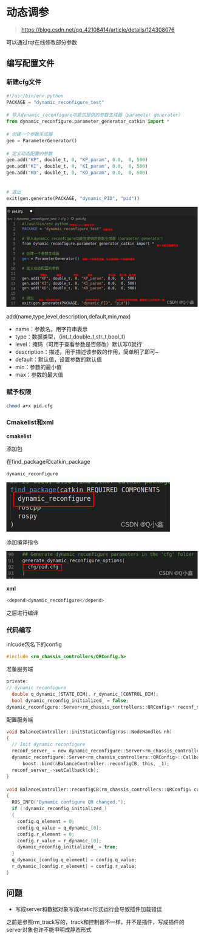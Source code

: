 # 动态调参

> https://blog.csdn.net/qq_42108414/article/details/124308076

可以通过rqt在线修改部分参数



## 编写配置文件

### 新建cfg文件

```python
#!/usr/bin/env python
PACKAGE = "dynamic_reconfigure_test"

# 导入dynamic_reconfigure功能包提供的参数生成器（parameter generator）
from dynamic_reconfigure.parameter_generator_catkin import *

# 创建一个参数生成器
gen = ParameterGenerator()

# 定义动态配置的参数
gen.add("KP", double_t, 0, "KP_param", 0.0,  0, 500)
gen.add("KI", double_t, 0, "KI_param", 0.0,  0, 500)
gen.add("KD", double_t, 0, "KD_param", 0.0,  0, 500)


# 退出
exit(gen.generate(PACKAGE, "dynamic_PID", "pid"))
```

![img](images/动态调参/watermark,type_d3F5LXplbmhlaQ,shadow_50,text_Q1NETiBAUeWwj-mRqw==,size_20,color_FFFFFF,t_70,g_se,x_16.png)

 add(name,type,level,description,default,min,max)

- name：参数名，用字符串表示
- type：数据类型，（int_t,double_t,str_t,bool_t）
- level：掩码（可用于查看参数是否修改）默认写0就行
- description：描述，用于描述该参数的作用，简单明了即可~
- default：默认值，设置参数的默认值
- min：参数的最小值
- max：参数的最大值



### 赋予权限

```bash
chmod a+x pid.cfg 
```



### Cmakelist和xml

**cmakelist**

添加包

在find_package和catkin_package

```c 
dynamic_reconfigure
```

![img](images/动态调参/watermark,type_d3F5LXplbmhlaQ,shadow_50,text_Q1NETiBAUeWwj-mRqw==,size_18,color_FFFFFF,t_70,g_se,x_16.png)

添加编译指令

![img](images/动态调参/watermark,type_d3F5LXplbmhlaQ,shadow_50,text_Q1NETiBAUeWwj-mRqw==,size_20,color_FFFFFF,t_70,g_se,x_16-16772267818523.png)



**xml**

```c
<depend>dynamic_reconfigure</depend>
```

之后进行编译



### 代码编写

inlcude包名下的config

```c
#include <rm_chassis_controllers/QRConfig.h>
```



准备服务端

```c
private:
// dynamic reconfigure
  double q_dynamic_[STATE_DIM], r_dynamic_[CONTROL_DIM];
  bool dynamic_reconfig_initialized_ = false;
dynamic_reconfigure::Server<rm_chassis_controllers::QRConfig>* reconf_server_;
```



配置服务端

```c
void BalanceController::initStaticConfig(ros::NodeHandle& nh)
{
  // Init dynamic reconfigure
  reconf_server_ = new dynamic_reconfigure::Server<rm_chassis_controllers::QRConfig>(ros::NodeHandle("~/qr"));
  dynamic_reconfigure::Server<rm_chassis_controllers::QRConfig>::CallbackType cb =
      boost::bind(&BalanceController::reconfigCB, this, _1);
  reconf_server_->setCallback(cb);
}

void BalanceController::reconfigCB(rm_chassis_controllers::QRConfig& config)
{
  ROS_INFO("Dynamic configure QR changed.");
  if (!dynamic_reconfig_initialized_)
  {
    config.q_element = 0;
    config.q_value = q_dynamic_[0];
    config.r_element = 0;
    config.r_value = r_dynamic_[0];
    dynamic_reconfig_initialized_ = true;
  }
  q_dynamic_[config.q_element] = config.q_value;
  r_dynamic_[config.r_element] = config.r_value;
}
```





## 问题

- 写成server和数据对象写成static形式运行会导致插件加载错误

之前是参照rm_track写的，track和控制器不一样，并不是插件，写成插件的server对象也许不能申明成静态形式
